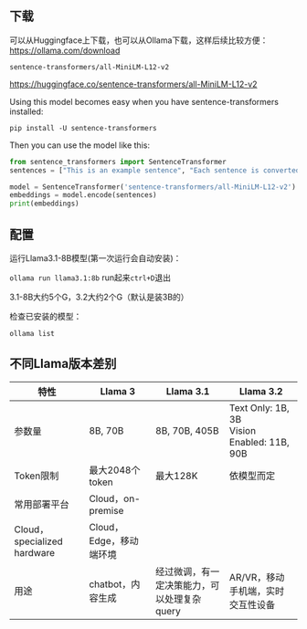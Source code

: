 ## 下载

可以从Huggingface上下载，也可以从Ollama下载，这样后续比较方便：
https://ollama.com/download


`sentence-transformers/all-MiniLM-L12-v2`

https://huggingface.co/sentence-transformers/all-MiniLM-L12-v2

Using this model becomes easy when you have sentence-transformers installed:

`pip install -U sentence-transformers`

Then you can use the model like this:

```python
from sentence_transformers import SentenceTransformer
sentences = ["This is an example sentence", "Each sentence is converted"]

model = SentenceTransformer('sentence-transformers/all-MiniLM-L12-v2')
embeddings = model.encode(sentences)
print(embeddings)
```

## 配置


运行Llama3.1-8B模型(第一次运行会自动安装)：

`ollama run llama3.1:8b`
run起来`ctrl+D`退出

3.1-8B大约5个G，3.2大约2个G（默认是装3B的）

检查已安装的模型：

`ollama list`

## 不同Llama版本差别

| 特性     | Llama 3 | Llama 3.1 | Llama 3.2 |
| -------  | ------- | --------- | --------- |
| 参数量   | 8B, 70B  | 8B, 70B, 405B | Text Only: 1B, 3B<br />Vision Enabled: 11B, 90B |
| Token限制  | 最大2048个token  | 最大128K | 依模型而定 |
| 常用部署平台  | Cloud，on-premise | 
Cloud，specialized hardware | Cloud，Edge，移动端环境 |
| 用途  | chatbot，内容生成 | 经过微调，有一定决策能力，可以处理复杂query | AR/VR，移动手机端，实时交互性设备 |

